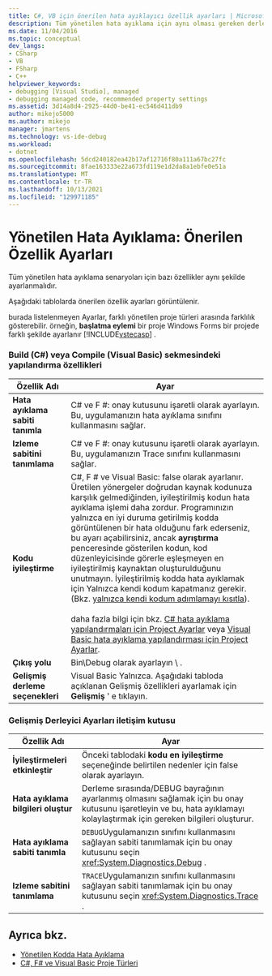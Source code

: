 ```yaml
---
title: C#, VB için önerilen hata ayıklayıcı özellik ayarları | Microsoft Docs
description: Tüm yönetilen hata ayıklama için aynı olması gereken derleme ve derleme özellik ayarlarına bakın. Diğer ayarlar proje türüne göre değişiklik gösterebilir.
ms.date: 11/04/2016
ms.topic: conceptual
dev_langs:
- CSharp
- VB
- FSharp
- C++
helpviewer_keywords:
- debugging [Visual Studio], managed
- debugging managed code, recommended property settings
ms.assetid: 3d14a8d4-2925-44d0-be41-ec546d411db9
author: mikejo5000
ms.author: mikejo
manager: jmartens
ms.technology: vs-ide-debug
ms.workload:
- dotnet
ms.openlocfilehash: 5dcd240182ea42b17af12716f80a111a67bc27fc
ms.sourcegitcommit: 8fae163333e22a673fd119e1d2da8a1ebfe0e51a
ms.translationtype: MT
ms.contentlocale: tr-TR
ms.lasthandoff: 10/13/2021
ms.locfileid: "129971185"
---
```

# <a name="managed-debugging-recommended-property-settings"></a>Yönetilen Hata Ayıklama: Önerilen Özellik Ayarları
Tüm yönetilen hata ayıklama senaryoları için bazı özellikler aynı şekilde ayarlanmalıdır.

 Aşağıdaki tablolarda önerilen özellik ayarları görüntülenir.

 burada listelenmeyen Ayarlar, farklı yönetilen proje türleri arasında farklılık gösterebilir. örneğin, **başlatma eylemi** bir proje Windows Forms bir projede farklı şekilde ayarlanır [!INCLUDE[vstecasp](../code-quality/includes/vstecasp_md.md)] .

### <a name="configuration-properties-on-the-build-c-or-compile-visual-basic-tab"></a>Build (C#) veya Compile (Visual Basic) sekmesindeki yapılandırma özellikleri

|**Özellik Adı**|**Ayar**|
|-----------------------|-----------------|
|**Hata ayıklama sabiti tanımla**|C# ve F #: onay kutusunu işaretli olarak ayarlayın. Bu, uygulamanızın hata ayıklama sınıfını kullanmasını sağlar.|
|**Izleme sabitini tanımlama**|C# ve F #: onay kutusunu işaretli olarak ayarlayın. Bu, uygulamanızın Trace sınıfını kullanmasını sağlar.|
|**Kodu iyileştirme**|C#, F # ve Visual Basic: false olarak ayarlanır. Üretilen yönergeler doğrudan kaynak kodunuza karşılık gelmediğinden, iyileştirilmiş kodun hata ayıklama işlemi daha zordur. Programınızın yalnızca en iyi duruma getirilmiş kodda görüntülenen bir hata olduğunu fark ederseniz, bu ayarı açabilirsiniz, ancak **ayrıştırma** penceresinde gösterilen kodun, kod düzenleyicisinde görerle eşleşmeyen en iyileştirilmiş kaynaktan oluşturulduğunu unutmayın. İyileştirilmiş kodda hata ayıklamak için Yalnızca kendi kodum kapatmanız gerekir. (Bkz. [yalnızca kendi kodum adımlamayı kısıtla](../debugger/navigating-through-code-with-the-debugger.md#BKMK_Restrict_stepping_to_Just_My_Code)).<br /><br /> daha fazla bilgi için bkz. [C# hata ayıklama yapılandırmaları için Project Ayarlar](../debugger/project-settings-for-csharp-debug-configurations.md) veya [Visual Basic hata ayıklama yapılandırması için Project Ayarlar](../debugger/project-settings-for-a-visual-basic-debug-configuration.md).|
|**Çıkış yolu**|Bin\Debug olarak ayarlayın \\ .|
|**Gelişmiş derleme seçenekleri**|Visual Basic Yalnızca. Aşağıdaki tabloda açıklanan Gelişmiş özellikleri ayarlamak için **Gelişmiş** ' e tıklayın.|

### <a name="advanced-compiler-settings-dialog-box"></a>Gelişmiş Derleyici Ayarları iletişim kutusu

|**Özellik Adı**|**Ayar**|
|-----------------------|-----------------|
|**İyileştirmeleri etkinleştir**|Önceki tablodaki **kodu en iyileştirme** seçeneğinde belirtilen nedenler için false olarak ayarlayın.|
|**Hata ayıklama bilgileri oluştur**|Derleme sırasında/DEBUG bayrağının ayarlanmış olmasını sağlamak için bu onay kutusunu işaretleyin ve bu, hata ayıklamayı kolaylaştırmak için gereken bilgileri oluşturur.|
|**Hata ayıklama sabiti tanımla**|`DEBUG`Uygulamanızın sınıfını kullanmasını sağlayan sabiti tanımlamak için bu onay kutusunu seçin <xref:System.Diagnostics.Debug> .|
|**Izleme sabitini tanımlama**|`TRACE`Uygulamanızın sınıfını kullanmasını sağlayan sabiti tanımlamak için bu onay kutusunu seçin <xref:System.Diagnostics.Trace> .|

## <a name="see-also"></a>Ayrıca bkz.
- [Yönetilen Kodda Hata Ayıklama](../debugger/debugging-managed-code.md)
- [C#, F# ve Visual Basic Proje Türleri](../debugger/debugging-preparation-csharp-f-hash-and-visual-basic-project-types.md)